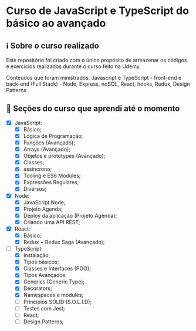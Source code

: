 # Curso de JavaScript e TypeScript do básico ao avançado

## ℹ️ Sobre o curso realizado

Este repositório foi criado com o único propósito de armazenar os códigos e exercícios realizados durante o curso feito na Udemy.

Conteúdos que foram ministrados: Javascript e TypeScript - front-end e back-end (Full Stack) - Node, Express, noSQL, React, hooks, Redux, Design Patterns

## 📖 Seções do curso que aprendi até o momento

- [x] JavaScript:
  - [x] Básico;
  - [x] Lógica de Programação;
  - [x] Funções (Avançado);
  - [x] Arrays (Avançado);
  - [x] Objetos e prototypes (Avançado);
  - [x] Classes;
  - [x] assíncrono;
  - [x] Tooling e ES6 Modules;
  - [x] Expressões Regulares;
  - [x] Diversos;
- [x] Node:
  - [x] JavaScript Node;
  - [x] Projeto Agenda;
  - [x] Deploy da aplicação (Projeto Agenda);
  - [x] Criando uma API REST;
- [x] React:
  - [x] Básico;
  - [x] Redux + Redux Saga (Avançado);
- [ ] TypeScript:
  - [x] Instalação;
  - [x] Tipos básicos;
  - [x] Classes e Interfaces (POO);
  - [x] Tipos Avançados;
  - [x] Generics (Generic Type);
  - [x] Decorators;
  - [x] Namespaces e modules;
  - [ ] Princípios SOLID (S.O.L.I.D);
  - [ ] Testes com Jest;
  - [ ] React;
  - [ ] Design Patterns;
